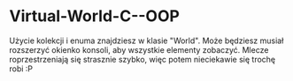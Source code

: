 # Virtual-World-C--OOP
Użycie kolekcji i enuma znajdziesz w klasie "World".
Może będziesz musiał rozszerzyć okienko konsoli, aby wszystkie elementy zobaczyć.
Mlecze roprzestrzeniają się strasznie szybko, więc potem nieciekawie się trochę robi :P 
